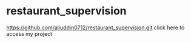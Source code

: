 # restaurant_supervision
https://github.com/aliuddin0712/restaurant_supervision.git click here to access my project
